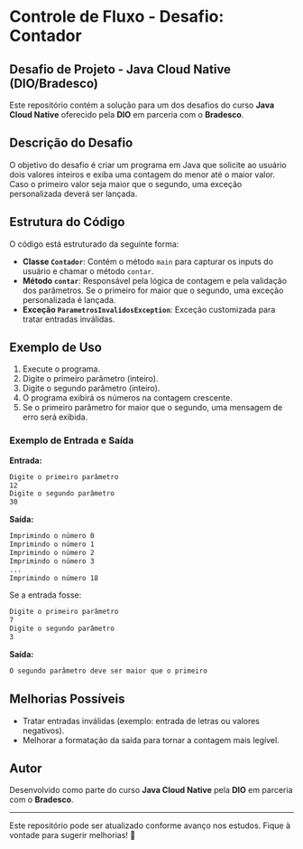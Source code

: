 # Controle de Fluxo - Desafio: Contador
## Desafio de Projeto - Java Cloud Native (DIO/Bradesco)

Este repositório contém a solução para um dos desafios do curso **Java Cloud Native** oferecido pela **DIO** em parceria com o **Bradesco**.

## Descrição do Desafio

O objetivo do desafio é criar um programa em Java que solicite ao usuário dois valores inteiros e exiba uma contagem do menor até o maior valor. Caso o primeiro valor seja maior que o segundo, uma exceção personalizada deverá ser lançada.

## Estrutura do Código

O código está estruturado da seguinte forma:

- **Classe `Contador`**: Contém o método `main` para capturar os inputs do usuário e chamar o método `contar`.
- **Método `contar`**: Responsável pela lógica de contagem e pela validação dos parâmetros. Se o primeiro for maior que o segundo, uma exceção personalizada é lançada.
- **Exceção `ParametrosInvalidosException`**: Exceção customizada para tratar entradas inválidas.

## Exemplo de Uso

1. Execute o programa.
2. Digite o primeiro parâmetro (inteiro).
3. Digite o segundo parâmetro (inteiro).
4. O programa exibirá os números na contagem crescente.
5. Se o primeiro parâmetro for maior que o segundo, uma mensagem de erro será exibida.

### Exemplo de Entrada e Saída

**Entrada:**
```sh
Digite o primeiro parâmetro
12
Digite o segundo parâmetro
30
```

**Saída:**
```sh
Imprimindo o número 0
Imprimindo o número 1
Imprimindo o número 2
Imprimindo o número 3 
...
Imprimindo o número 18

```

Se a entrada fosse:
```sh
Digite o primeiro parâmetro
7
Digite o segundo parâmetro
3
```

**Saída:**
```sh
O segundo parâmetro deve ser maior que o primeiro
```


## Melhorias Possíveis
- Tratar entradas inválidas (exemplo: entrada de letras ou valores negativos).
- Melhorar a formatação da saída para tornar a contagem mais legível.

## Autor

Desenvolvido como parte do curso **Java Cloud Native** pela **DIO** em parceria com o **Bradesco**.

---

Este repositório pode ser atualizado conforme avanço nos estudos. Fique à vontade para sugerir melhorias! 🚀

